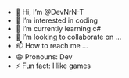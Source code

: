 - 👋 Hi, I’m @DevNrN-T
- 👀 I’m interested in coding
- 🌱 I’m currently learning c#
- 💞️ I’m looking to collaborate on ...
- 📫 How to reach me ...
- 😄 Pronouns: Dev
- ⚡ Fun fact: I like games

<!---
DevNrN-T/DevNrN-T is a ✨ special ✨ repository because its `README.md` (this file) appears on your GitHub profile.
You can click the Preview link to take a look at your changes.
--->
